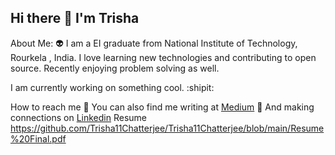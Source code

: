 ## Hi there 👋 I'm Trisha


About Me: 👽
I am a EI graduate from National Institute of Technology, Rourkela , India.
I love learning new technologies and contributing to open source. Recently enjoying problem solving as well.

I am currently working on something cool. :shipit:

How to reach me
📝 You can also find me writing at [Medium](https://medium.com/@trisha99.neha99/)
🤝 And making connections on [Linkedin](https://www.linkedin.com/in/trishachatt/?originalSubdomain=in)
Resume https://github.com/Trisha11Chatterjee/Trisha11Chatterjee/blob/main/Resume%20Final.pdf

